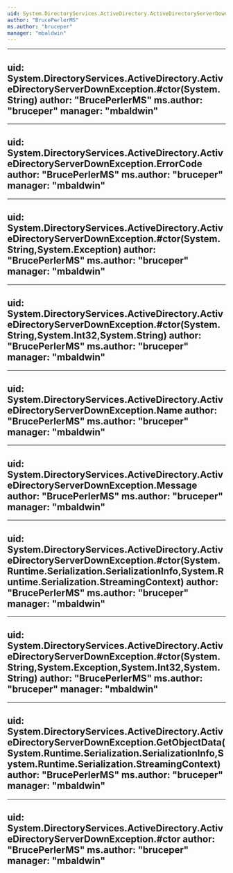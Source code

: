 ```yaml
---
uid: System.DirectoryServices.ActiveDirectory.ActiveDirectoryServerDownException
author: "BrucePerlerMS"
ms.author: "bruceper"
manager: "mbaldwin"
---
```


---
uid: System.DirectoryServices.ActiveDirectory.ActiveDirectoryServerDownException.#ctor(System.String)
author: "BrucePerlerMS"
ms.author: "bruceper"
manager: "mbaldwin"
---

---
uid: System.DirectoryServices.ActiveDirectory.ActiveDirectoryServerDownException.ErrorCode
author: "BrucePerlerMS"
ms.author: "bruceper"
manager: "mbaldwin"
---

---
uid: System.DirectoryServices.ActiveDirectory.ActiveDirectoryServerDownException.#ctor(System.String,System.Exception)
author: "BrucePerlerMS"
ms.author: "bruceper"
manager: "mbaldwin"
---

---
uid: System.DirectoryServices.ActiveDirectory.ActiveDirectoryServerDownException.#ctor(System.String,System.Int32,System.String)
author: "BrucePerlerMS"
ms.author: "bruceper"
manager: "mbaldwin"
---

---
uid: System.DirectoryServices.ActiveDirectory.ActiveDirectoryServerDownException.Name
author: "BrucePerlerMS"
ms.author: "bruceper"
manager: "mbaldwin"
---

---
uid: System.DirectoryServices.ActiveDirectory.ActiveDirectoryServerDownException.Message
author: "BrucePerlerMS"
ms.author: "bruceper"
manager: "mbaldwin"
---

---
uid: System.DirectoryServices.ActiveDirectory.ActiveDirectoryServerDownException.#ctor(System.Runtime.Serialization.SerializationInfo,System.Runtime.Serialization.StreamingContext)
author: "BrucePerlerMS"
ms.author: "bruceper"
manager: "mbaldwin"
---

---
uid: System.DirectoryServices.ActiveDirectory.ActiveDirectoryServerDownException.#ctor(System.String,System.Exception,System.Int32,System.String)
author: "BrucePerlerMS"
ms.author: "bruceper"
manager: "mbaldwin"
---

---
uid: System.DirectoryServices.ActiveDirectory.ActiveDirectoryServerDownException.GetObjectData(System.Runtime.Serialization.SerializationInfo,System.Runtime.Serialization.StreamingContext)
author: "BrucePerlerMS"
ms.author: "bruceper"
manager: "mbaldwin"
---

---
uid: System.DirectoryServices.ActiveDirectory.ActiveDirectoryServerDownException.#ctor
author: "BrucePerlerMS"
ms.author: "bruceper"
manager: "mbaldwin"
---
